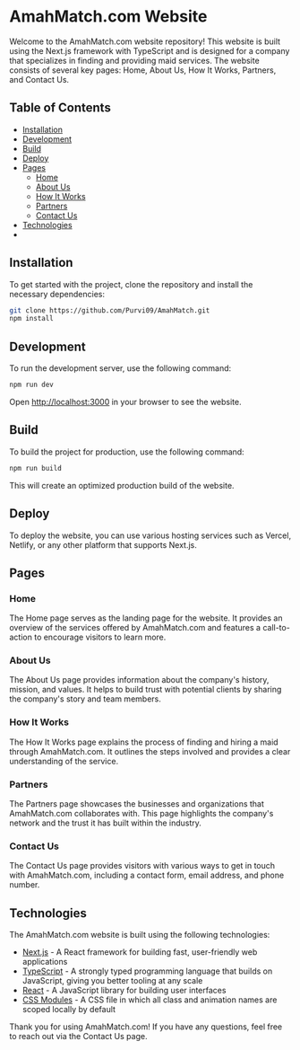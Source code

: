 # AmahMatch.com Website

Welcome to the AmahMatch.com website repository! This website is built using the Next.js framework with TypeScript and is designed for a company that specializes in finding and providing maid services. The website consists of several key pages: Home, About Us, How It Works, Partners, and Contact Us.

## Table of Contents

- [Installation](#installation)
- [Development](#development)
- [Build](#build)
- [Deploy](#deploy)
- [Pages](#pages)
  - [Home](#home)
  - [About Us](#about-us)
  - [How It Works](#how-it-works)
  - [Partners](#partners)
  - [Contact Us](#contact-us)
- [Technologies](#technologies)
-

## Installation

To get started with the project, clone the repository and install the necessary dependencies:

```bash
git clone https://github.com/Purvi09/AmahMatch.git
npm install
```

## Development

To run the development server, use the following command:

```bash
npm run dev
```

Open [http://localhost:3000](http://localhost:3000) in your browser to see the website.

## Build

To build the project for production, use the following command:

```bash
npm run build
```

This will create an optimized production build of the website.

## Deploy

To deploy the website, you can use various hosting services such as Vercel, Netlify, or any other platform that supports Next.js.

## Pages

### Home

The Home page serves as the landing page for the website. It provides an overview of the services offered by AmahMatch.com and features a call-to-action to encourage visitors to learn more.

### About Us

The About Us page provides information about the company's history, mission, and values. It helps to build trust with potential clients by sharing the company's story and team members.

### How It Works

The How It Works page explains the process of finding and hiring a maid through AmahMatch.com. It outlines the steps involved and provides a clear understanding of the service.

### Partners

The Partners page showcases the businesses and organizations that AmahMatch.com collaborates with. This page highlights the company's network and the trust it has built within the industry.

### Contact Us

The Contact Us page provides visitors with various ways to get in touch with AmahMatch.com, including a contact form, email address, and phone number.
## Technologies

The AmahMatch.com website is built using the following technologies:

- [Next.js](https://nextjs.org/) - A React framework for building fast, user-friendly web applications
- [TypeScript](https://www.typescriptlang.org/) - A strongly typed programming language that builds on JavaScript, giving you better tooling at any scale
- [React](https://reactjs.org/) - A JavaScript library for building user interfaces
- [CSS Modules](https://github.com/css-modules/css-modules) - A CSS file in which all class and animation names are scoped locally by default


Thank you for using AmahMatch.com! If you have any questions, feel free to reach out via the Contact Us page.
